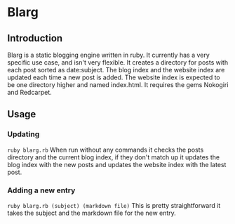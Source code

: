 # Blarg

## Introduction
Blarg is a static blogging engine written in ruby. It currently has a 
very specific use case, and isn't very flexible. It creates a directory
for posts with each post sorted as date:subject. The blog index and the
website index are updated each time a new post is added. The website 
index is expected to be one directory higher and named index.html. It 
requires the gems Nokogiri and Redcarpet.

## Usage

### Updating
`ruby blarg.rb`
When run without any commands it checks the posts directory and the 
current blog index, if they don't match up it updates the blog index
with the new posts and updates the website index with the latest post. 

### Adding a new entry
`ruby blarg.rb (subject) (markdown file)`
This is pretty straightforward it takes the subject and the markdown
file for the new entry.
